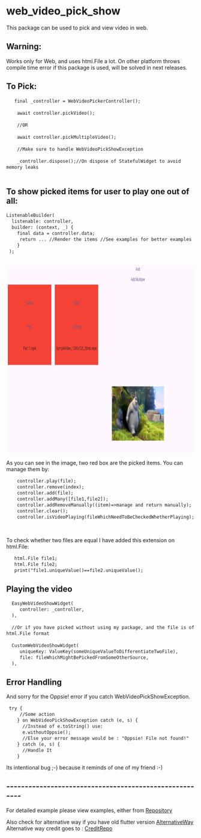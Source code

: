 # web_video_pick_show

This package can be used to pick and view video in web.

## Warning:

Works only for Web, and uses html.File a lot.
On other platform throws compile time error if this package is used,
will be solved in next releases.

## To Pick:

```
   final _controller = WebVideoPickerController();
   
    await controller.pickVideo();
    
    //OR
    
    await controller.pickMultipleVideo();
    
    //Make sure to handle WebVideoPickShowException
     
    _controller.dispose();//On dispose of StatefulWidget to avoid memory leaks
     
```

## To show picked items for user to play one out of all:

```
ListenableBuilder(
  listenable: controller,
  builder: (context, _) {
    final data = controller.data;
     return ... //Render the items //See examples for better examples
    }
 );
 
```

<img src="img.png" alt="Example" width="1359" height="500">

As you can see in the image, two red box are the picked items. You can manage them by:

```
    controller.play(file);
    controller.remove(index);
    controller.add(file);
    controller.addMany([file1,file2]);
    controller.addRemoveManually((item)=>manage and return manually);
    controller.clear();
    controller.isVideoPlaying(fileWhichNeedToBeCheckedWhetherPlaying);
    
 
```

To check whether two files are equal I have added this extension on html.File:

```
   html.File file1;
   html.File file2;
   print("file1.uniqueValue()==file2.uniqueValue();
```

## Playing the video

```
  EasyWebVideoShowWidget(
     controller: _controller,
  ),
  
  //Or if you have picked without using my package, and the file is of html.File format
   
  CustomWebVideoShowWidget(
     uniqueKey: ValueKey(someUniqueValueToDifferentiateTwoFile),
     file: fileWhichMightBePickedFromSomeOtherSource,
  ),
 ```

## Error Handling

And sorry for the Oppsie! error if you catch WebVideoPickShowException.

```
 try {
     //Some action
    } on WebVideoPickShowException catch (e, s) {
      //Instead of e.toString() use:
      e.withoutOppsie();
      //Else your error message would be : "Oppsie! File not found!"
    } catch (e, s) {
      //Handle It
    }
 ```

Its intentional bug ;-) because it reminds of one of my friend :-)

## -------------------------------------------------------

For detailed example please view examples, either
from [Repository](https://github.com/AradhyaNepal/web_video_pick_show)

Also check for alternative way if you have old flutter
version [AlternativeWay](https://github.com/AradhyaNepal/web_video_pick_show/blob/main/example/lib/alternative_ways.dart)
Alternative way credit goes to : [CreditRepo](https://github.com/sawin0/video_player_web/)


